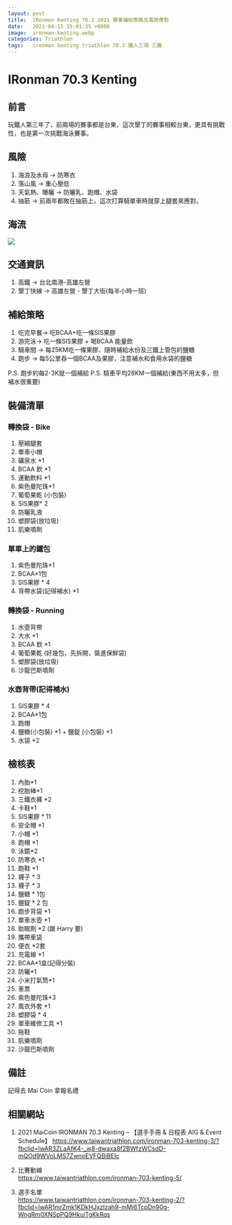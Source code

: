 ```yaml
---
layout: post
title:  IRonman Kenting 70.3 2021 賽事補給策略及風險應對
date:   2021-04-15 15:01:35 +0800
image:  ironman-kenting.webp
categories: Triathlon
tags:   ironman kenting triathlon 70.3 鐵人三項 三鐵
---
```


# IRonman 70.3 Kenting 

## 前言
玩鐵人第三年了，前兩場的賽事都是台東，這次墾丁的賽事相較台東，更具有挑戰性，也是第一次挑戰海泳賽事。

## 風險
1. 海浪及水母 -> 防寒衣
1. 落山風 -> 重心壓低
1. 天氣熱、曝曬 -> 防曬乳、跑帽、水袋
1. 抽筋 -> 前兩年都敗在抽筋上，這次打算騎單車時就穿上腿套來應對。

## 海流
![](https://i.imgur.com/BuvzKfD.webp)

## 交通資訊
1. 高鐵 ->  台北南港-高雄左營
1. 墾丁快線 -> 高雄左營 - 墾丁大街(每半小時一班)

## 補給策略
1. 吃完早餐-> 吃BCAA+吃一條SIS果膠 
1. 游完泳-> 吃一條SIS果膠 + 喝BCAA 能量飲 
1. 騎車間 -> 每25KM吃一條果膠、隨時補給水份及三鐵上管包的鹽糖
1. 跑步 -> 每5公里吞一個BCAA及果膠，注意補水和食用水袋的鹽糖

P.S. 跑步約每2-3K就一個補給
P.S. 騎車平均28KM一個補給(東西不用太多，但補水很重要)

## 裝備清單

### 轉換袋 - Bike
1. 壓縮腿套
1. 單車小帽
1. 礦泉水 *1
1. BCAA 飲 *1
1. 運動飲料 *1
1. 紫色曼陀珠*1
1. 葡萄果乾 (小包裝)
1. SIS果膠* 2
1. 防曬乳液
1. 塑膠袋(放垃圾)
1. 肌樂噴劑

### 單車上的鐵包
1. 紫色曼陀珠*1
1. BCAA*1包
1. SIS果膠 * 4
1. 背帶水袋(記得補水) *1

### 轉換袋 - Running
1. 水壺背帶 
1. 大水 *1
1. BCAA 飲 *1
1. 葡萄果乾 (好幾包，先拆開，裝進保鮮袋)
1. 塑膠袋(放垃圾)
1. 沙龍巴斯噴劑

### 水壺背帶(記得補水)
1. SIS果膠 * 4
1. BCAA*1包
1. 跑帽
1. 鹽糖(小包裝) *1 + 鹽錠 (小包裝) *1
1. 水袋 *2 

## 檢核表
1. 內胎*1
1. 挖胎棒*1
1. 三鐵衣褲 *2
1. 卡鞋*1
1. SIS果膠 * 11
1. 安全帽 *1
1. 小帽 *1
1. 跑帽 *1
1. 泳鏡*2
1. 防寒衣 *1
1. 跑鞋 *1
1. 襪子 * 3
1. 襪子 * 3
1. 鹽糖 * 1包
1. 鹽錠 * 2 包
1. 跑步背袋 *1
1. 單車水壺 *1
1. 助眠劑 *2 (跟 Harry 要)
1. 攜帶車袋
1. 便衣 *2套
1. 充電線 *1
1. BCAA*1盒(記得分裝)
1. 防曬*1
1. 小米打氣筒*1
1. 車票
1. 紫色曼陀珠*3
1. 風衣外套 *1 
1. 塑膠袋 * 4
1. 單車維修工具 *1
1. 拖鞋
1. 肌樂噴劑
1. 沙龍巴斯噴劑

## 備註
記得去 Mai Coin 拿報名禮


## 相關網站
1. 2021 MaiCoin IRONMAN 70.3 Kenting – 【選手手冊 & 日程表 AIG & Event Schedule】
https://www.taiwantriathlon.com/ironman-703-kenting-3/?fbclid=IwAR3ZLaAfK4-_w8-dwaxa8f2BWfzWCsdD-mQOd9WVoLMS7ZwnoEVFQBiBElc

1. 比賽動線<br/>
https://www.taiwantriathlon.com/ironman-703-kenting-5/

1. 選手名單<br/>
https://www.taiwantriathlon.com/ironman-703-kenting-2/?fbclid=IwAR1mrZmk1KDkHJxzlzah9-mMj6TcpDn90g-WngRm0XNSpPQ9HkuiTgKkRqs



